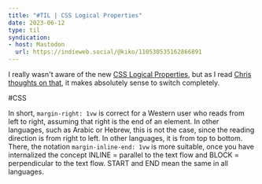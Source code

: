 ```yaml
---
title: "#TIL | CSS Logical Properties"
date: 2023-06-12
type: til
syndication: 
- host: Mastodon
  url: https://indieweb.social/@kiko/110530535162866891
---
```


I really wasn't aware of the new [CSS Logical Properties](https://developer.mozilla.org/en-US/docs/Web/CSS/CSS_logical_properties_and_values), but as I read [Chris thoughts on that](https://chriscoyier.net/2023/06/06/modern-css-in-real-life/), it makes absolutely sense to switch completely.

#CSS

<!-- more -->

In short, `margin-right: 1vw` is correct for a Western user who reads from left to right, assuming that right is the end of an element. In other languages, such as Arabic or Hebrew, this is not the case, since the reading direction is from right to left. In other languages, it is from top to bottom. There, the notation `margin-inline-end: 1vw` is more suitable, once you have internalized the concept INLINE = parallel to the text flow and BLOCK = perpendicular to the text flow. START and END mean the same in all languages.
